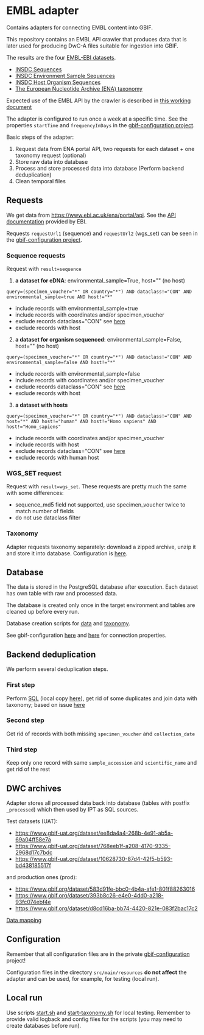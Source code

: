 # EMBL adapter
Contains adapters for connecting EMBL content into GBIF.

This repository contains an EMBL API crawler that produces data that is later used for producing DwC-A files suitable for ingestion into GBIF.

The results are the four [EMBL-EBI datasets](https://www.gbif.org/dataset/search?publishing_org=ada9d123-ddb4-467d-8891-806ea8d94230).

* [INSDC Sequences](https://doi.org/10.15468/sbmztx)
* [INSDC Environment Sample Sequences](https://doi.org/10.15468/mcmd5g)
* [INSDC Host Organism Sequences](https://doi.org/10.15468/e97kmy)
* [The European Nucleotide Archive (ENA) taxonomy](https://doi.org/10.15468/avkgwm)

Expected use of the EMBL API by the crawler is described in [this working document](https://docs.google.com/document/d/1GCBHAbKZasHRQWcsZFKVRkGlzqXT9XI_dnBTJQk1zj4/edit)

The adapter is configured to run once a week at a specific time.
See the properties `startTime` and `frequencyInDays` in the [gbif-configuration project](https://github.com/gbif/gbif-configuration/blob/master/cli/dev/config/embl-adapter.yaml).

Basic steps of the adapter:

1) Request data from ENA portal API, two requests for each dataset + one taxonomy request (optional)
2) Store raw data into database
3) Process and store processed data into database (Perform backend deduplication)
4) Clean temporal files


## Requests

We get data from https://www.ebi.ac.uk/ena/portal/api. See the [API documentation](https://www.ebi.ac.uk/ena/portal/api/doc) provided by EBI.

Requests `requestUrl1` (sequence) and `requestUrl2` (wgs_set) can be seen in the [gbif-configuration project](https://github.com/gbif/gbif-configuration/blob/master/cli/dev/config/embl-adapter.yaml).


### Sequence requests
Request with `result=sequence`

1) **a dataset for eDNA**: environmental_sample=True, host="" (no host)
```
query=(specimen_voucher="*" OR country="*") AND dataclass!="CON" AND environmental_sample=true AND host!="*"
```
- include records with environmental_sample=true
- include records with coordinates and/or specimen_voucher
- exclude records dataclass="CON" see [here](https://github.com/gbif/embl-adapter/issues/10)
- exclude records with host

2) **a dataset for organism sequenced**: environmental_sample=False, host="" (no host)
```
query=(specimen_voucher="*" OR country="*") AND dataclass!="CON" AND environmental_sample=false AND host!="*"
```
- include records with environmental_sample=false
- include records with coordinates and/or specimen_voucher
- exclude records dataclass="CON" see [here](https://github.com/gbif/embl-adapter/issues/10)
- exclude records with host

3) **a dataset with hosts**
```
query=(specimen_voucher="*" OR country="*") AND dataclass!="CON" AND host="*" AND host!="human" AND host!="Homo sapiens" AND host!="Homo_sapiens"
```
- include records with coordinates and/or specimen_voucher
- include records with host
- exclude records dataclass="CON" see [here](https://github.com/gbif/embl-adapter/issues/10)
- exclude records with human host


### WGS_SET request
Request with `result=wgs_set`.
These requests are pretty much the same with some differences:
- sequence_md5 field not supported, use specimen_voucher twice to match number of fields
- do not use dataclass filter


### Taxonomy
Adapter requests taxonomy separately: download a zipped archive, unzip it and store it into database.
Configuration is [here](https://github.com/gbif/gbif-configuration/blob/master/cli/dev/config/ena-taxonomy.yaml).


## Database
The data is stored in the PostgreSQL database after execution. Each dataset has own table with raw and processed data.

The database is created only once in the target environment and tables are cleaned up before every run.

Database creation scripts for [data](src/main/resources/db.sql) and [taxonomy](src/main/resources/ena-taxonomy-db.sql).

See gbif-configuration [here](https://github.com/gbif/gbif-configuration/blob/master/cli/dev/config/embl-adapter.yaml)
and [here](https://github.com/gbif/gbif-configuration/blob/master/cli/dev/config/ena-taxonomy.yaml) for connection properties.


## Backend deduplication
We perform several deduplication steps.

### First step
Perform [SQL](https://github.com/gbif/gbif-configuration/blob/master/cli/dev/config/sql-dataset-common.sql)
(local copy [here](src/main/resources/sql-dataset-common.sql)),
get rid of some duplicates and join data with taxonomy;
based on issue [here](https://github.com/gbif/embl-adapter/issues/10)

### Second step
Get rid of records with both missing `specimen_voucher` and `collection_date`

### Third step
Keep only one record with same `sample_accession` and `scientific_name` and get rid of the rest


## DWC archives
Adapter stores all processed data back into database (tables with postfix `_processed`) which then used by IPT as SQL sources.

Test datasets (UAT):

- https://www.gbif-uat.org/dataset/ee8da4a4-268b-4e91-ab5a-69a04ff58e7a
- https://www.gbif-uat.org/dataset/768eeb1f-a208-4170-9335-2968d17c7bdc
- https://www.gbif-uat.org/dataset/10628730-87d4-42f5-b593-bd438185517f

and production ones (prod):

- https://www.gbif.org/dataset/583d91fe-bbc0-4b4a-afe1-801f88263016
- https://www.gbif.org/dataset/393b8c26-e4e0-4dd0-a218-93fc074ebf4e
- https://www.gbif.org/dataset/d8cd16ba-bb74-4420-821e-083f2bac17c2

[Data mapping](DATAMAPPING.md)


## Configuration
Remember that all configuration files are in the private [gbif-configuration](https://github.com/gbif/gbif-configuration) project!

Configuration files in the directory `src/main/resources` **do not affect** the adapter and can be used, for example, for testing (local run).

## Local run
Use scripts [start.sh](start.sh) and [start-taxonomy.sh](start-taxonomy.sh) for local testing.
Remember to provide valid logback and config files for the scripts (you may need to create databases before run).
